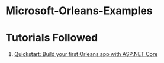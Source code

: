 # Microsoft-Orleans-Examples
# Tutorials Followed
1. [Quickstart: Build your first Orleans app with ASP.NET Core](https://learn.microsoft.com/en-us/dotnet/orleans/quickstarts/build-your-first-orleans-app?tabs=visual-studio)